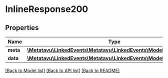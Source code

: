 # InlineResponse200

## Properties
Name | Type | Description | Notes
------------ | ------------- | ------------- | -------------
**meta** | [**\Metatavu\LinkedEvents\Metatavu\LinkedEvents\Model\MetaDefinition**](MetaDefinition.md) |  | [optional] 
**data** | [**\Metatavu\LinkedEvents\Metatavu\LinkedEvents\Model\Event[]**](Event.md) |  | [optional] 

[[Back to Model list]](../README.md#documentation-for-models) [[Back to API list]](../README.md#documentation-for-api-endpoints) [[Back to README]](../README.md)


